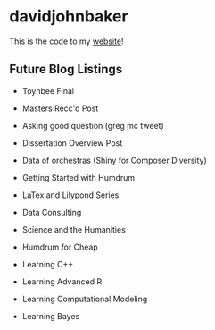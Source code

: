 # davidjohnbaker

This is the code to my [website](http://davidjohnbaker.rbind.io)! 

## Future Blog Listings

* Toynbee Final 
* Masters Recc'd Post
* Asking good question (greg mc tweet)
* Dissertation Overview Post

* Data of orchestras (Shiny for Composer Diversity) 

* Getting Started with Humdrum 
* LaTex and Lilypond Series
* Data Consulting 
* Science and the Humanities 
* Humdrum for Cheap 
* Learning C++
* Learning Advanced R
* Learning Computational Modeling
* Learning Bayes 
